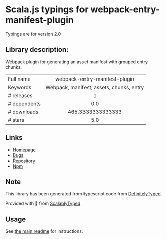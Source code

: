 
# Scala.js typings for webpack-entry-manifest-plugin

Typings are for version 2.0

## Library description:
Webpack plugin for generating an asset manifest with grouped entry chunks.

|                    |                 |
| ------------------ | :-------------: |
| Full name          | webpack-entry-manifest-plugin |
| Keywords           | Webpack, manifest, assets, chunks, entry |
| # releases         | 1 |
| # dependents       | 0.0 |
| # downloads        | 465.3333333333333 |
| # stars            | 5.0 |

## Links
- [Homepage](https://github.com/nuintun/webpack-entry-manifest-plugin#readme)
- [Bugs](https://github.com/nuintun/webpack-entry-manifest-plugin/issues)
- [Repository](https://github.com/nuintun/webpack-entry-manifest-plugin)
- [Npm](https://www.npmjs.com/package/webpack-entry-manifest-plugin)
    


## Note
This library has been generated from typescript code from [DefinitelyTyped](https://definitelytyped.org).

Provided with :purple_heart: from [ScalablyTyped](https://github.com/oyvindberg/ScalablyTyped)

## Usage
See [the main readme](../../readme.md) for instructions.



